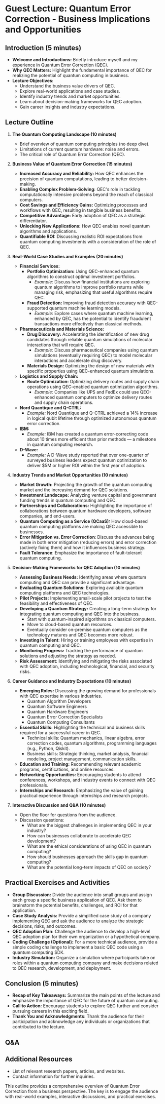 
# Guest Lecture: Quantum Error Correction - Business Implications and Opportunities

## Introduction (5 minutes)

*   **Welcome and Introductions:** Briefly introduce myself and my experience in Quantum Error Correction (QEC).
*   **Why QEC Matters:** Highlight the fundamental importance of QEC for realizing the potential of quantum computing in business.
*   **Lecture Objectives:**
    *   Understand the business value drivers of QEC.
    *   Explore real-world applications and case studies.
    *   Identify industry trends and market opportunities.
    *   Learn about decision-making frameworks for QEC adoption.
    *   Gain career insights and industry expectations.

## Lecture Outline

1.  **The Quantum Computing Landscape (10 minutes)**
    *   Brief overview of quantum computing principles (no deep dive).
    *   Limitations of current quantum hardware: noise and errors.
    *   The critical role of Quantum Error Correction (QEC).

2.  **Business Value of Quantum Error Correction (15 minutes)**
    *   **Increased Accuracy and Reliability:** How QEC enhances the precision of quantum computations, leading to better decision-making.
    *   **Enabling Complex Problem-Solving:** QEC's role in tackling computationally intensive problems beyond the reach of classical computers.
    *   **Cost Savings and Efficiency Gains:** Optimizing processes and workflows with QEC, resulting in tangible business benefits.
    *   **Competitive Advantage:** Early adoption of QEC as a strategic differentiator.
    *   **Unlocking New Applications:** How QEC enables novel quantum algorithms and applications.
    *   **Quantifiable ROI:** Discussing realistic ROI expectations from quantum computing investments with a consideration of the role of QEC.

3.  **Real-World Case Studies and Examples (20 minutes)**
    *   **Financial Services:**
        *   **Portfolio Optimization:** Using QEC-enhanced quantum algorithms to construct optimal investment portfolios.
            *   *Example:* Discuss how financial institutions are exploring quantum algorithms to improve portfolio returns while managing risk, emphasizing that useful algorithms require QEC.
        *   **Fraud Detection:** Improving fraud detection accuracy with QEC-supported quantum machine learning models.
            *   *Example:* Explore cases where quantum machine learning, enhanced by QEC, has the potential to identify fraudulent transactions more effectively than classical methods.
    *   **Pharmaceuticals and Materials Science:**
        *   **Drug Discovery:** Accelerating the identification of new drug candidates through reliable quantum simulations of molecular interactions that will require QEC.
            *   *Example:* Discuss pharmaceutical companies using quantum simulations (eventually requiring QEC) to model molecular interactions and accelerate drug discovery.
        *   **Materials Design:** Optimizing the design of new materials with specific properties using QEC-enhanced quantum simulations.
    *   **Logistics and Supply Chain:**
        *   **Route Optimization:** Optimizing delivery routes and supply chain operations using QEC-enabled quantum optimization algorithms.
            *   *Example:* Companies like UPS and FedEx could use QEC-enhanced quantum computers to optimize delivery routes and supply chain operations.
    *   **Nord Quantique and Q-CTRL:**
        *   *Example:* Nord Quantique and Q-CTRL achieved a 14% increase in logical qubit lifetime through optimized autonomous quantum error correction.
    *   **IBM:**
        *   *Example:* IBM has created a quantum error-correcting code about 10 times more efficient than prior methods — a milestone in quantum computing research.
    *   **D-Wave:**
        *   *Example:* A D-Wave study reported that over one-quarter of surveyed business leaders expect quantum optimization to deliver $5M or higher ROI within the first year of adoption.

4.  **Industry Trends and Market Opportunities (10 minutes)**
    *   **Market Growth:** Projecting the growth of the quantum computing market and the increasing demand for QEC solutions.
    *   **Investment Landscape:** Analyzing venture capital and government funding trends in quantum computing and QEC.
    *   **Partnerships and Collaborations:** Highlighting the importance of collaborations between quantum hardware developers, software companies, and end-users.
    *   **Quantum Computing as a Service (QCaaS):** How cloud-based quantum computing platforms are making QEC accessible to businesses.
    *   **Error Mitigation vs. Error Correction**: Discuss the advances being made in both error mitigation (reducing errors) and error correction (actively fixing them) and how it influences business strategy.
    *   **Fault Tolerance**: Emphasize the importance of fault-tolerant quantum computing.

5.  **Decision-Making Frameworks for QEC Adoption (10 minutes)**
    *   **Assessing Business Needs:** Identifying areas where quantum computing and QEC can provide a significant advantage.
    *   **Evaluating Quantum Solutions:** Exploring available quantum computing platforms and QEC technologies.
    *   **Pilot Projects:** Implementing small-scale pilot projects to test the feasibility and effectiveness of QEC.
    *   **Developing a Quantum Strategy:** Creating a long-term strategy for integrating quantum computing and QEC into the business.
        *   Start with quantum-inspired algorithms on classical computers.
        *   Move to cloud-based quantum resources.
        *   Eventually consider on-premise quantum computers as the technology matures and QEC becomes more robust.
    *   **Investing in Talent:** Hiring or training employees with expertise in quantum computing and QEC.
    *   **Monitoring Progress:** Tracking the performance of quantum solutions and adjusting the strategy as needed.
    *   **Risk Assessment:** Identifying and mitigating the risks associated with QEC adoption, including technological, financial, and security risks.

6.  **Career Guidance and Industry Expectations (10 minutes)**
    *   **Emerging Roles:** Discussing the growing demand for professionals with QEC expertise in various industries.
        *   Quantum Algorithm Developers
        *   Quantum Software Engineers
        *   Quantum Hardware Engineers
        *   Quantum Error Correction Specialists
        *   Quantum Computing Consultants
    *   **Essential Skills:** Highlighting the technical and business skills required for a successful career in QEC.
        *   Technical skills: Quantum mechanics, linear algebra, error correction codes, quantum algorithms, programming languages (e.g., Python, Qiskit).
        *   Business skills: Strategic thinking, market analysis, financial modeling, project management, communication skills.
    *   **Education and Training:** Recommending relevant academic programs, certifications, and online resources.
    *   **Networking Opportunities:** Encouraging students to attend conferences, workshops, and industry events to connect with QEC professionals.
    *   **Internships and Research:** Emphasizing the value of gaining practical experience through internships and research projects.

7.  **Interactive Discussion and Q&A (10 minutes)**
    *   Open the floor for questions from the audience.
    *   Discussion questions:
        *   What are the biggest challenges in implementing QEC in your industry?
        *   How can businesses collaborate to accelerate QEC development?
        *   What are the ethical considerations of using QEC in quantum computing?
        *   How should businesses approach the skills gap in quantum computing?
        *   What are the potential long-term impacts of QEC on society?

## Practical Exercises and Activities

*   **Group Discussion:** Divide the audience into small groups and assign each group a specific business application of QEC. Ask them to brainstorm the potential benefits, challenges, and ROI for that application.
*   **Case Study Analysis:** Provide a simplified case study of a company implementing QEC and ask the audience to analyze the strategic decisions, risks, and outcomes.
*   **QEC Adoption Plan:** Challenge the audience to develop a high-level QEC adoption plan for their own organization or a hypothetical company.
*   **Coding Challenge (Optional):** For a more technical audience, provide a simple coding challenge to implement a basic QEC code using a quantum computing SDK.
*   **Industry Simulation:** Organize a simulation where participants take on roles within a quantum computing company and make decisions related to QEC research, development, and deployment.

## Conclusion (5 minutes)

*   **Recap of Key Takeaways:** Summarize the main points of the lecture and emphasize the importance of QEC for the future of quantum computing.
*   **Call to Action:** Encourage students to explore QEC further and consider pursuing careers in this exciting field.
*   **Thank You and Acknowledgments:** Thank the audience for their participation and acknowledge any individuals or organizations that contributed to the lecture.

## Q&A

## Additional Resources

*   List of relevant research papers, articles, and websites.
*   Contact information for further inquiries.

This outline provides a comprehensive overview of Quantum Error Correction from a business perspective. The key is to engage the audience with real-world examples, interactive discussions, and practical exercises.
